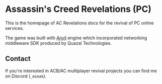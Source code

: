 # Assassin's Creed Revelations (PC)
This is the homepage of AC Revelations docs for the revival of PC online services.

The game was built with [Anvil](https://en.wikipedia.org/wiki/Ubisoft_Anvil) engine which incorporated networking middleware SDK produced by Quazal Technologies.

## Contact
If you're interested in ACB/AC multiplayer revival projects you can find me on Discord (`_mimak`).
